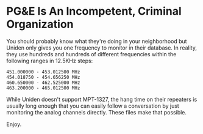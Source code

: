 # PG&E Is An Incompetent, Criminal Organization

You should probably know what they're doing in your neighborhood but Uniden only gives you one frequency to monitor in their database. In reality, they use hundreds and hundreds of different frequencies within the following ranges in 12.5KHz steps:

```
451.000000 - 453.012500 MHz
454.018750 - 454.656250 MHz
460.650000 - 462.525000 MHz
463.200000 - 465.012500 MHz
```

While Uniden doesn't support MPT-1327, the hang time on their repeaters is usually long enough that you can easily follow a conversation by just monitoring the analog channels directly. These files make that possible.

Enjoy.
